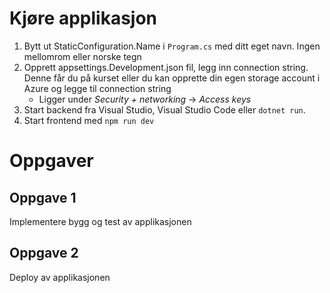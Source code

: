 # Kjøre applikasjon

1. Bytt ut StaticConfiguration.Name i `Program.cs` med ditt eget navn. Ingen mellomrom eller norske tegn
2. Opprett appsettings.Development.json fil, legg inn connection string. Denne får du på kurset eller du kan opprette din egen storage account i Azure og legge til connection string
   * Ligger under *Security + networking* -> *Access keys*
3. Start backend fra Visual Studio, Visual Studio Code eller `dotnet run`. 
4. Start frontend med `npm run dev`

# Oppgaver

## Oppgave 1

Implementere bygg og test av applikasjonen

## Oppgave 2

Deploy av applikasjonen
